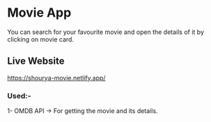 # Movie App

You can search for your favourite movie and open the details of it by clicking on movie card.

## Live Website

https://shourya-movie.netlify.app/

### Used:-

1- OMDB API -> For getting the movie and its details.
